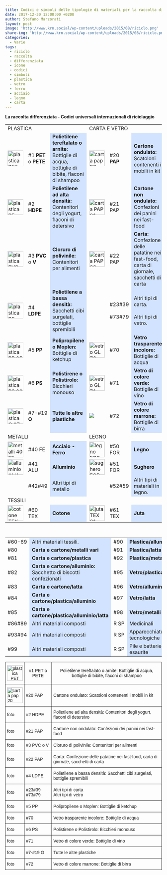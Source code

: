 ```yaml
---
title: Codici e simboli delle tipologie di materiali per la raccolta differenziata
date: 2017-12-30 12:00:00 +0200
author: Stefano Marzorati
layout: post
image: 'http://www.krn.social/wp-content/uploads/2015/08/riciclo.png'
share-img: 'http://www.krn.social/wp-content/uploads/2015/08/riciclo.png'
categories:
  - Varie
tags:
  - riciclo
  - raccolta
  - differenziata
  - icone
  - codici
  - simboli
  - plastica
  - vetro
  - ferro
  - acciaio
  - legno
  - carta
---
```

**La raccolta differenziata - Codici universali internazionali di riciclaggio**   

<table width="100%" cellspacing="10" class="did">
<tr>
<td colspan="3" class="Ttab">PLASTICA</td>
<td colspan="3" class="Ttab">CARTA E VETRO</td>
</tr>
<tr>
<td><img src="http://www.difesambiente.it/immagini/PET_01.gif" alt="plastica PET" width="50" height="50" /></td>
<td class="did">#1 <strong>PET</strong> o <strong>PETE</strong></td>
<td width="50%" bgcolor="#D2E3FF"><strong>Polietilene tereftalato o arnite:</strong> Bottiglie di acqua, bottiglie di bibite, flaconi di shampoo</td>
<td><img src="http://www.difesambiente.it/immagini/PAP_20.gif" alt="carta pap 20" width="50" height="50" /></td>
<td>#20 <strong>PAP</strong></td>
<td width="50%" bgcolor="#D2E3FF"><strong>Cartone ondulato:</strong> Scatoloni contenenti i mobili in kit</td>
</tr>
<tr>
<td><img src="http://www.difesambiente.it/immagini/PE_02.gif" alt="plastica PE-HD 02" width="50" height="50" /></td>
<td>#2 <strong>HDPE</strong></td>
<td bgcolor="#D2E3FF"><strong>Polietilene ad alta densit&agrave;:</strong> Contenitori degli yogurt, flaconi di detersivo</td>
<td><img src="http://www.difesambiente.it/immagini/PAP_21.gif" alt="carta PAP 21" width="50" height="50" /></td>
<td>#21 PAP</td>
<td bgcolor="#D2E3FF"><strong>Cartone non ondulato:</strong> Confezioni dei panini nei fast-food</td>
</tr>
<tr>
<td><img src="http://www.difesambiente.it/immagini/PVC_03.gif" alt="plastica PVC 03" width="50" height="50" /></td>
<td>#3 <strong>PVC</strong> o <strong>V</strong></td>
<td bgcolor="#D2E3FF"><strong>Cloruro di polivinile:</strong> Contenitori per alimenti</td>
<td><img src="http://www.difesambiente.it/immagini/PAP_22.gif" alt="carta PAP 22" width="50" height="50" /></td>
<td>#22 PAP</td>
<td bgcolor="#D2E3FF"><strong>Carta:</strong> Confezione delle patatine nei fast-food, carta di giornale, sacchetti di carta</td>
</tr>
<tr>
<td><img src="http://www.difesambiente.it/immagini/PE_04.gif" alt="plastica PE-LD" width="50" height="50" /></td>
<td>#4 <strong>LDPE</strong></td>
<td bgcolor="#D2E3FF"><strong>Polietilene a bassa densit&agrave;:</strong> Sacchetti cibi surgelati, bottiglie spremibili</td>
<td>&nbsp;</td>
<td>#23#39<br />
<br />
#73#79<br /></td>
<td bgcolor="#D2E3FF">Altri tipi di carta.<br />
<br />
Altri tipi di vetro. </td>
</tr>
<tr>
<td><img src="http://www.difesambiente.it/immagini/PP_05.gif" alt="plastica PP 05" width="50" height="50" /></td>
<td>#5 <strong>PP</strong></td>
<td bgcolor="#D2E3FF"><strong>Polipropilene o Moplen:</strong> Bottiglie di ketchup</td>
<td><img src="http://www.difesambiente.it/immagini/GL_70.gif" alt="vetro GL 70" width="50" height="50" /></td>
<td>#70</td>
<td bgcolor="#D2E3FF"><strong>Vetro trasparente incolore:</strong> Bottiglie di acqua</td>
</tr>
<tr>
<td><img src="http://www.difesambiente.it/immagini/PS_06gif.gif" alt="plastica PS 06" width="50" height="50" /></td>
<td>#6 <strong>PS</strong></td>
<td bgcolor="#D2E3FF"><strong>Polistirene o Polistirolo:</strong> Bicchieri monouso</td>
<td><img src="http://www.difesambiente.it/immagini/GL_71.gif" alt="vetro GL 71" width="50" height="50" /></td>
<td>#71</td>
<td bgcolor="#D2E3FF"><strong>Vetro di colore verde:</strong> Bottiglie di vino</td>
</tr>
<tr>
<td><img src="http://www.difesambiente.it/immagini/O_07gif.gif" alt="plastica O 07" width="50" height="50" /></td>
<td>#7-#19 <strong>O</strong></td>
<td bgcolor="#D2E3FF"><strong>Tutte le altre plastiche</strong></td>
<td><img src="http://www.difesambiente.it/immagini/GL_72.gif" />&nbsp;</td>
<td>#72</td>
<td bgcolor="#D2E3FF"><strong>Vetro di colore marrone:</strong> Bottiglie di birra</td>
</tr>
<tr>
<td colspan="3" class="Ttab">METALLI</td>
<td colspan="3" class="Ttab">LEGNO</td>
</tr>
<tr>
<td><img src="http://www.difesambiente.it/immagini/FE_40.gif" alt="metalli 40 FE" width="50" height="50" /></td>
<td>#40 FE</td>
<td bgcolor="#D2E3FF"><strong>Acciaio - Ferro</strong></td>
<td><img src="http://www.difesambiente.it/immagini/FOR_50.gif" alt="legno FOR 50" width="50" height="50" /></td>
<td>#50 FOR </td>
<td bgcolor="#D2E3FF"><strong>Legno</strong></td>
</tr>
<tr>
<td><img src="http://www.difesambiente.it/immagini/ALU_41.gif" alt="alluminio ALU 41" width="50" height="50" /></td>
<td>#41 ALU </td>
<td bgcolor="#D2E3FF"><strong>Alluminio</strong></td>
<td><img src="http://www.difesambiente.it/immagini/FOR_51.gif" alt="sughero FOR 51" width="50" height="50" /></td>
<td>#51 FOR </td>
<td bgcolor="#D2E3FF"><strong>Sughero</strong></td>
</tr>
<tr>
<td>&nbsp;</td>
<td>#42#49</td>
<td bgcolor="#D2E3FF">Altri tipi di metallo </td>
<td>&nbsp;</td>
<td>#52#59</td>
<td bgcolor="#D2E3FF">Altri tipi di materiali in legno.</td>
</tr>
<tr>
<td colspan="6" class="Ttab">TESSILI</td>
</tr>
<tr>
<td><img src="http://www.difesambiente.it/immagini/TEX_60.gif" alt="cotone TEX 60" width="50" height="50" /></td>
<td>#60 TEX</td>
<td bgcolor="#D2E3FF"><strong>Cotone</strong></td>
<td><img src="http://www.difesambiente.it/immagini/TEX_61.gif" alt="juta TEX 61" width="50" height="50" /></td>
<td>#61 TEX</td>
<td bgcolor="#D2E3FF"><strong>Juta</strong></td>
</tr>
</table>
<br>
<table width="100%" cellspacing="10" class="did">
<tr>
<td width="50" nowrap="nowrap">#60-69</td>
<td width="50%" bgcolor="#D2E3FF">Altri materiali tessili.</td>
<td width="50">#90</td>
<td width="50%" bgcolor="#D2E3FF"><strong>Plastica/alluminio</strong></td>
</tr>
<tr>
<td>#80</td>
<td bgcolor="#D2E3FF"><strong>Carta e cartone/metalli vari</strong></td>
<td>#91</td>
<td bgcolor="#D2E3FF"><strong>Plastica/latta</strong></td>
</tr>
<tr>
<td>#81</td>
<td bgcolor="#D2E3FF"><strong>Carta e cartone/plastica</strong></td>
<td>#92</td>
<td nowrap="nowrap" bgcolor="#D2E3FF"><strong>Plastica/metalli vari </strong></td>
</tr>
<tr>
<td>#82</td>
<td bgcolor="#D2E3FF"><strong>Carta e cartone/alluminio:</strong> Sacchetto di biscotti confezionati</td>
<td>#95</td>
<td bgcolor="#D2E3FF"><strong>Vetro/plastica</strong></td>
</tr>
<tr>
<td>#83</td>
<td bgcolor="#D2E3FF"><strong>Carta e cartone/latta</strong></td>
<td>#96</td>
<td bgcolor="#D2E3FF"><strong>Vetro/alluminio</strong></td>
</tr>
<tr>
<td>#84</td>
<td bgcolor="#D2E3FF"><strong>Carta e cartone/plastica/alluminio</strong></td>
<td>#97</td>
<td bgcolor="#D2E3FF"><strong>Vetro/latta</strong></td>
</tr>
<tr>
<td>#85</td>
<td bgcolor="#D2E3FF"><strong>Carta e cartone/plastica/alluminio/latta</strong></td>
<td>#98</td>
<td bgcolor="#D2E3FF"><strong>Vetro/metalli vari</strong></td>
</tr>
<tr>
<td>#86#89</td>
<td bgcolor="#D2E3FF">Altri materiali composti</td>
<td nowrap="nowrap">R SP </td>
<td bgcolor="#D2E3FF">Medicinali</td>
</tr>
<tr>
<td>#93#94</td>
<td bgcolor="#D2E3FF">Altri materiali composti</td>
<td>R SP </td>
<td bgcolor="#D2E3FF">Apparecchiature tecnologiche </td>
</tr>
<tr>
<td>#99</td>
<td bgcolor="#D2E3FF">Altri materiali composti</td>
<td>R SP </td>
<td bgcolor="#D2E3FF">Pile e batterie esaurite </td>
</tr>
</table>







<style type="text/css">
.tg  {border-collapse:collapse;border-spacing:0;margin:0px auto;}
.tg td{font-family:Arial, sans-serif;font-size:14px;padding:10px 5px;border-style:solid;border-width:1px;overflow:hidden;word-break:normal;}
.tg th{font-family:Arial, sans-serif;font-size:14px;font-weight:normal;padding:10px 5px;border-style:solid;border-width:1px;overflow:hidden;word-break:normal;}
</style>
<table class="tg">
  <tr>
    <th class="tg-031e"><img src="http://www.difesambiente.it/immagini/PET_01.gif" alt="plastica PET" width="50" height="50" /><br></th>
    <th class="tg-031e">#1 PET o PETE</th>
    <th class="tg-031e">Polietilene tereftalato o arnite: Bottiglie di acqua, bottiglie di bibite, flaconi di shampoo</th>
  </tr>
  <tr>
    <td class="tg-031e"><img src="http://www.difesambiente.it/immagini/PAP_20.gif" alt="carta pap 20" width="50" height="50" /></td>
    <td class="tg-031e">#20 PAP</td>
    <td class="tg-031e">Cartone ondulato: Scatoloni contenenti i mobili in kit</td>
  </tr>
  <tr>
    <td class="tg-031e">foto</td>
    <td class="tg-031e">#2 HDPE</td>
    <td class="tg-031e">Polietilene ad alta densità: Contenitori degli yogurt, flaconi di detersivo</td>
  </tr>
  <tr>
    <td class="tg-031e">foto</td>
    <td class="tg-031e">#21 PAP</td>
    <td class="tg-031e">Cartone non ondulato: Confezioni dei panini nei fast-food</td>
  </tr>
  <tr>
    <td class="tg-031e">foto</td>
    <td class="tg-031e">#3 PVC o V</td>
    <td class="tg-031e">Cloruro di polivinile: Contenitori per alimenti</td>
  </tr>
  <tr>
    <td class="tg-031e">foto</td>
    <td class="tg-031e">#22 PAP</td>
    <td class="tg-031e">Carta: Confezione delle patatine nei fast-food, carta di giornale, sacchetti di carta</td>
  </tr>
  <tr>
    <td class="tg-031e">foto</td>
    <td class="tg-031e">#4 LDPE</td>
    <td class="tg-031e">Polietilene a bassa densità: Sacchetti cibi surgelati, bottiglie spremibili</td>
  </tr>
  <tr>
    <td class="tg-031e">foto</td>
    <td class="tg-031e">#23#39<br>#73#79</td>
    <td class="tg-031e">Altri tipi di carta<br>Altri tipi di vetro</td>
  </tr>
  <tr>
    <td class="tg-031e">foto</td>
    <td class="tg-031e">#5 PP</td>
    <td class="tg-031e">Polipropilene o Moplen: Bottiglie di ketchup</td>
  </tr>
  <tr>
    <td class="tg-031e">foto</td>
    <td class="tg-031e">#70</td>
    <td class="tg-031e">Vetro trasparente incolore: Bottiglie di acqua</td>
  </tr>
  <tr>
    <td class="tg-031e">foto</td>
    <td class="tg-031e">#6 PS</td>
    <td class="tg-031e">Polistirene o Polistirolo: Bicchieri monouso</td>
  </tr>
  <tr>
    <td class="tg-031e">foto</td>
    <td class="tg-031e">#71</td>
    <td class="tg-031e">Vetro di colore verde: Bottiglie di vino</td>
  </tr>
  <tr>
    <td class="tg-031e">foto</td>
    <td class="tg-031e">#7-#19 O</td>
    <td class="tg-031e">Tutte le altre plastiche</td>
  </tr>
  <tr>
    <td class="tg-031e">foto</td>
    <td class="tg-031e">#72</td>
    <td class="tg-031e">Vetro di colore marrone: Bottiglie di birra</td>
  </tr>
</table>